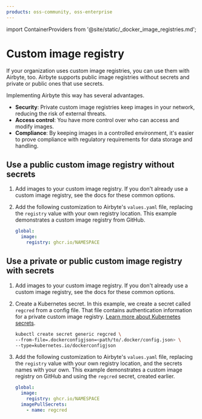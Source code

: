 ```yaml
---
products: oss-community, oss-enterprise
---
```


import ContainerProviders from '@site/static/_docker_image_registries.md';

# Custom image registry

If your organization uses custom image registries, you can use them with Airbyte, too. Airbyte supports public image registries without secrets and private or public ones that use secrets.

Implementing Airbyte this way has several advantages.

- **Security**: Private custom image registries keep images in your network, reducing the risk of external threats.
- **Access control**: You have more control over who can access and modify images.
- **Compliance**: By keeping images in a controlled environment, it's easier to prove compliance with regulatory requirements for data storage and handling.

## Use a public custom image registry without secrets

1. Add images to your custom image registry. If you don't already use a custom image registry, see the docs for these common options.

    <ContainerProviders/>

2. Add the following customization to Airbyte's `values.yaml` file, replacing the `registry` value with your own registry location. This example demonstrates a custom image registry from GitHub.

    ```yaml
    global:
      image:
        registry: ghcr.io/NAMESPACE
    ```

## Use a private or public custom image registry with secrets

1. Add images to your custom image registry. If you don't already use a custom image registry, see the docs for these common options.

    <ContainerProviders/>

2. Create a Kubernetes secret. In this example, we create a secret called `regcred` from a config file. That file contains authentication information for a private custom image registry. [Learn more about Kubernetes secrets](https://kubernetes.io/docs/tasks/configmap-secret/).

    ```bash
    kubectl create secret generic regcred \
    --from-file=.dockerconfigjson=<path/to/.docker/config.json> \
    --type=kubernetes.io/dockerconfigjson
    ```

3. Add the following customization to Airbyte's `values.yaml` file, replacing the `registry` value with your own registry location, and the secrets names with your own. This example demonstrates a custom image registry on GitHub and using the `regcred` secret, created earlier.

    ```yaml
    global:
      image:
        registry: ghcr.io/NAMESPACE
      imagePullSecrets:
        - name: regcred
      ```